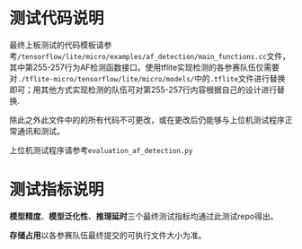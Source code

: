 # 测试代码说明
最终上板测试的代码模板请参考`/tensorflow/lite/micro/examples/af_detection/main_functions.cc`文件，其中第255-257行为AF检测函数接口。使用tflite实现检测的各参赛队伍仅需要对`./tflite-micro/tensorflow/lite/micro/models/`中的`.tflite`文件进行替换即可；用其他方式实现检测的队伍可对第255-257行内容根据自己的设计进行替换.

除此之外此文件中的的所有代码不可更改，或在更改后仍能够与上位机测试程序正常通讯和测试。

上位机测试程序请参考`evaluation_af_detection.py`

# 测试指标说明
**模型精度**、**模型泛化性**、**推理延时**三个最终测试指标均通过此测试repo得出。

**存储占用**以各参赛队伍最终提交的可执行文件大小为准。
